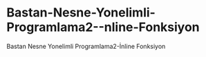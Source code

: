 # Bastan-Nesne-Yonelimli-Programlama2--nline-Fonksiyon
Bastan Nesne  Yonelimli Programlama2-İnline Fonksiyon             
